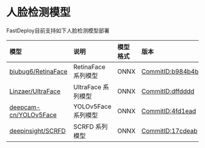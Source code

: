 # 人脸检测模型

FastDeploy目前支持如下人脸检测模型部署

| 模型 | 说明 | 模型格式 | 版本 |
| :--- | :--- | :------- | :--- |
| [biubug6/RetinaFace](./retinaface) | RetinaFace 系列模型 | ONNX | [CommitID:b984b4b](https://github.com/biubug6/Pytorch_Retinaface/commit/b984b4b) |
| [Linzaer/UltraFace](./ultraface) | UltraFace 系列模型 | ONNX |[CommitID:dffdddd](https://github.com/Linzaer/Ultra-Light-Fast-Generic-Face-Detector-1MB/commit/dffdddd) |
| [deepcam-cn/YOLOv5Face](./yolov5face) | YOLOv5Face 系列模型 | ONNX | [CommitID:4fd1ead](https://github.com/deepcam-cn/yolov5-face/commit/4fd1ead) |
| [deepinsight/SCRFD](./scrfd) | SCRFD 系列模型 | ONNX | [CommitID:17cdeab](https://github.com/deepinsight/insightface/tree/17cdeab12a35efcebc2660453a8cbeae96e20950) |
